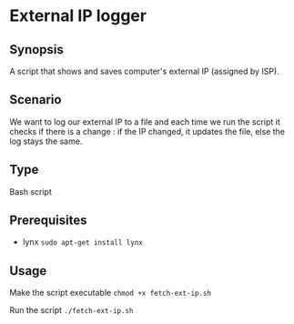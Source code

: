# External IP logger

## Synopsis

A script that shows and saves computer's external IP (assigned by ISP).

## Scenario

We want to log our external IP to a file and each time we run the script it checks if there is a change : if the IP changed, it updates the file, else the log stays the same.

## Type

Bash script

## Prerequisites

* lynx ```sudo apt-get install lynx```

## Usage
Make the script executable ```chmod +x fetch-ext-ip.sh```

Run the script ```./fetch-ext-ip.sh```